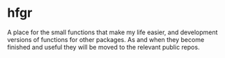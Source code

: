 # hfgr

A place for the small functions that make my life easier, and development versions of functions for other packages. As and when they become finished and useful they will be moved to the relevant public repos.
